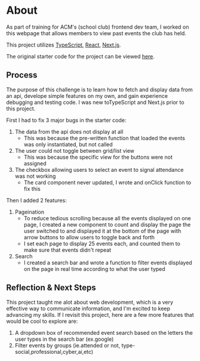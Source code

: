 # About
As part of training for ACM's (school club) frontend dev team, I worked on this webpage that allows members to view past events the club has held.

This project utilizes [TypeScript](https://www.typescriptlang.org/docs/), [React](https://react.dev/), [Next.js](https://nextjs.org/docs).

The original starter code for the project can be viewed [here](https://github.com/acmucsd/acm-frontend-takehome).

## Process
The purpose of this challenge is to learn how to fetch and display data from an api, develope simple features on my own, and gain experience debugging and testing code. I was new toTypeScript and Next.js prior to this project.

First I had to fix 3 major bugs in the starter code:
1. The data from the api does not display at all
    - This was because the pre-written function that loaded the events was only instantiated, but not called
2. The user could not toggle between grid/list view
    - This was because the specific view for the buttons were not assigned
3. The checkbox allowing users to select an event to signal attendance was not working
    - The card component never updated, I wrote and onClick function to fix this

Then I added 2 features:
1. Pageination
    - To reduce tedious scrolling because all the events displayed on one page, I created a new component to count and display the page the user switched to and displayed it at the bottom of the page with arrow buttons to allow users to toggle back and forth
    - I set each page to display 25 events each, and counted them to make sure that events didn't repeat
2. Search
    - I created a search bar and wrote a function to filter events displayed on the page in real time according to what the user typed

## Reflection & Next Steps
This project taught me alot about web development, which is a very effective way to communicate information, and I'm excited to keep advancing my skills. If I revisit this project, here are a few more features that would be cool to explore are:
1. A dropdown box of recommended event search based on the letters the user types in the search bar (ex.google)
2. Filter events by groups (ie.attended or not, type-social,professional,cyber,ai,etc)
